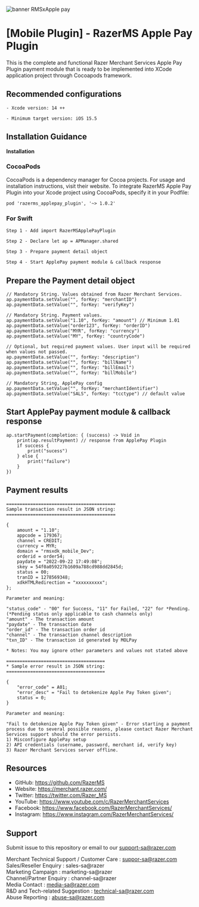 <!--
 # license: Copyright © 2011-2022 Razer Merchant Services Sdn Bhd. All Rights Reserved. 
 -->
 
 ![banner RMSxApple pay](https://user-images.githubusercontent.com/23319632/195564869-633131d8-0e0d-4ca1-899b-464b9e307c98.png)

# [Mobile Plugin] - RazerMS Apple Pay Plugin

This is the complete and functional Razer Merchant Services Apple Pay Plugin payment module that is ready to be implemented into XCode application project through Cocoapods framework.

## Recommended configurations

    - Xcode version: 14 ++

    - Minimum target version: iOS 15.5

## Installation Guidance

**Installation**

### CocoaPods

CocoaPods is a dependency manager for Cocoa projects. For usage and installation instructions, visit their website. To integrate RazerMS Apple Pay Plugin into your Xcode project using CocoaPods, specify it in your Podfile:

    pod 'razerms_applepay_plugin', '~> 1.0.2'

### For Swift

    Step 1 - Add import RazerMSApplePayPlugin

    Step 2 - Declare let ap = APManager.shared

    Step 3 - Prepare payment detail object

    Step 4 - Start ApplePay payment module & callback response

## Prepare the Payment detail object

    // Mandatory String. Values obtained from Razer Merchant Services.
    ap.paymentData.setValue("", forKey: "merchantID")
    ap.paymentData.setValue("", forKey: "verifyKey")

    // Mandatory String. Payment values.
    ap.paymentData.setValue("1.10", forKey: "amount") // Minimum 1.01
    ap.paymentData.setValue("order123", forKey: "orderID")
    ap.paymentData.setValue("MYR", forKey: "currency")
    ap.paymentData.setValue("MY", forKey: "countryCode")

    // Optional, but required payment values. User input will be required when values not passed.
    ap.paymentData.setValue("", forKey: "description")
    ap.paymentData.setValue("", forKey: "billName")
    ap.paymentData.setValue("", forKey: "billEmail")
    ap.paymentData.setValue("", forKey: "billMobile")

    // Mandatory String, ApplePay config
    ap.paymentData.setValue("", forKey: "merchantIdentifier")
    ap.paymentData.setValue("SALS", forKey: "tcctype") // default value
    
## Start ApplePay payment module & callback response

    ap.startPayment(completion: { (success) -> Void in
        print(ap.resultPayment) // response from ApplePay Plugin
        if success {
            print("sucess")
        } else {
            print("failure")
        }
    })

## Payment results

    =========================================
    Sample transaction result in JSON string:
    =========================================

    {
        amount = "1.10";
        appcode = 179367;
        channel = CREDIT;
        currency = MYR;
        domain = "rmsxdk_mobile_Dev";
        orderid = order54;
        paydate = "2022-09-22 17:49:08";
        skey = 54f0a059227b1609a788cd988dd2845d;
        status = 00;
        tranID = 1278569348;
        xdkHTMLRedirection = "xxxxxxxxxx";
    };

    Parameter and meaning:
    
    "status_code" - "00" for Success, "11" for Failed, "22" for *Pending. 
    (*Pending status only applicable to cash channels only)
    "amount" - The transaction amount
    "paydate" - The transaction date
    "order_id" - The transaction order id
    "channel" - The transaction channel description
    "txn_ID" - The transaction id generated by MOLPay
    
    * Notes: You may ignore other parameters and values not stated above

    =====================================
    * Sample error result in JSON string:
    =====================================
    
    {
        "error_code" = A01;
        "error_desc" = "Fail to detokenize Apple Pay Token given";
        status = 0;
    }
    
    Parameter and meaning:
    
    "Fail to detokenize Apple Pay Token given" - Error starting a payment process due to several possible reasons, please contact Razer Merchant Services support should the error persists.
    1) Misconfigure ApplePay setup
    2) API credentials (username, password, merchant id, verify key)
    3) Razer Merchant Services server offline.

## Resources

- GitHub:     https://github.com/RazerMS
- Website:    https://merchant.razer.com/
- Twitter:    https://twitter.com/Razer_MS
- YouTube:    https://www.youtube.com/c/RazerMerchantServices
- Facebook:   https://www.facebook.com/RazerMerchantServices/
- Instagram:  https://www.instagram.com/RazerMerchantServices/


## Support

Submit issue to this repository or email to our support-sa@razer.com

Merchant Technical Support / Customer Care : suppor-sa@razer.com<br>
Sales/Reseller Enquiry : sales-sa@razer<br>
Marketing Campaign : marketing-sa@razer<br>
Channel/Partner Enquiry : channel-sa@razer<br>
Media Contact : media-sa@razer.com<br>
R&D and Tech-related Suggestion : technical-sa@razer.com<br>
Abuse Reporting : abuse-sa@razer.com
